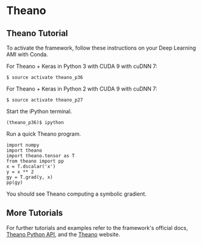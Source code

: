 # Theano<a name="tutorial-theano"></a>

## Theano Tutorial<a name="tutorial-theano-overview"></a>

To activate the framework, follow these instructions on your Deep Learning AMI with Conda\.

For Theano \+ Keras in Python 3 with CUDA 9 with cuDNN 7:

```
$ source activate theano_p36
```

For Theano \+ Keras in Python 2 with CUDA 9 with cuDNN 7:

```
$ source activate theano_p27
```

Start the iPython terminal\.

```
(theano_p36)$ ipython
```

Run a quick Theano program\.

```
import numpy
import theano
import theano.tensor as T
from theano import pp
x = T.dscalar('x')
y = x ** 2
gy = T.grad(y, x)
pp(gy)
```

You should see Theano computing a symbolic gradient\.

## More Tutorials<a name="tutorial-theano-more"></a>

For further tutorials and examples refer to the framework's official docs, [Theano Python API](http://deeplearning.net/software/theano/library/index.html), and the [Theano](http://deeplearning.net/software/theano/) website\.